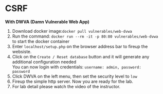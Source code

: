 # CSRF 
**With DWVA (Damn Vulnerable Web App)**<br>
1. Download docker image:`docker pull vulnerables/web-dvwa`<br>
2. Run the command: `docker run --rm -it -p 80:80 vulnerables/web-dvwa` to start the docker container<br>
3. Enter `localhost/setup.php` on the browser address bar to fireup the websiste.<br>
4. Click on the `Create / Reset database` button and it will generate any additional configuration needed<br>
You can now login with credentials: `username: admin, password: password`<br>
5. Click DWVA on the left menu, then set the security level to `low`<br>
6. Fireup the simple http server. Now you are ready for the lab.
7. For lab detail please watch the video of the instructor.
